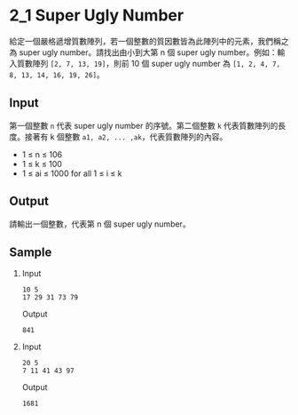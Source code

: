 # 2_1 Super Ugly Number

給定一個嚴格遞增質數陣列，若一個整數的質因數皆為此陣列中的元素，我們稱之為 super ugly number。請找出由小到大第 n 個 super ugly number。例如：輸入質數陣列 `[2, 7, 13, 19]`，則前 10 個 super ugly number 為 `[1, 2, 4, 7, 8, 13, 14, 16, 19, 26]`。

## Input

第一個整數 `n` 代表 super ugly number 的序號。第二個整數 `k` 代表質數陣列的長度。接著有 k 個整數 `a1, a2, ... ,ak`，代表質數陣列的內容。

- 1 ≤ n ≤ 106
- 1 ≤ k ≤ 100
- 1 ≤ ai ≤ 1000 for all 1 ≤ i ≤ k

## Output

請輸出一個整數，代表第 n 個 super ugly number。

## Sample

1.  Input
    ```
    10 5
    17 29 31 73 79
    ```
    Output
    ```
    841
    ```
2.  Input
    ```
    20 5
    7 11 41 43 97
    ```
    Output
    ```
    1681
    ```

